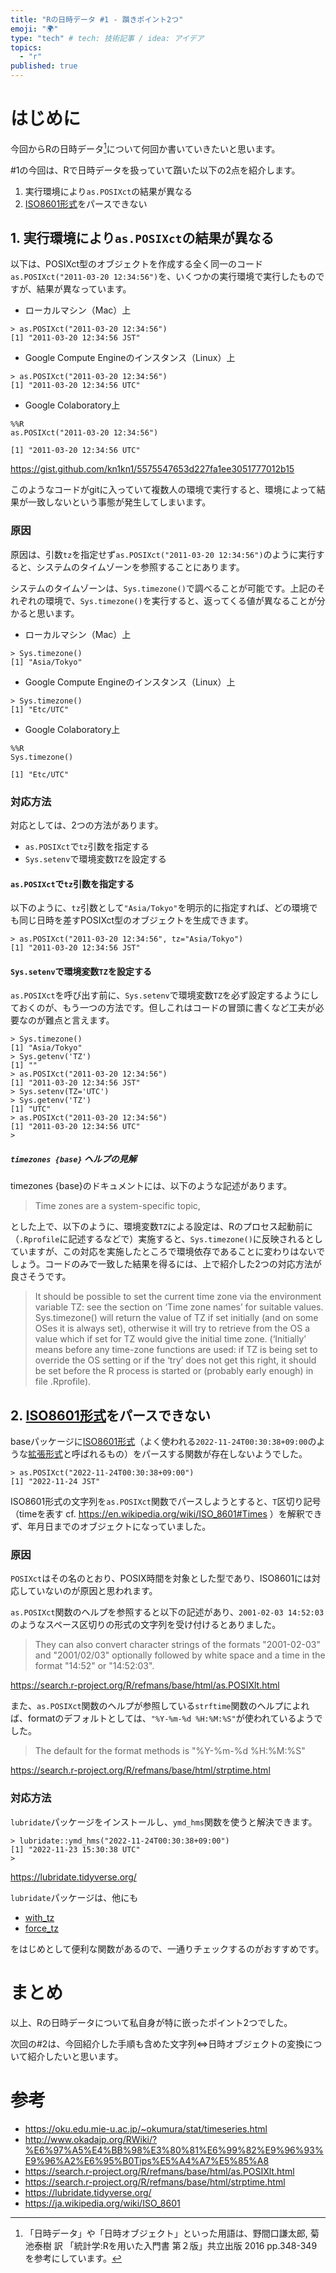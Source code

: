 ```yaml
---
title: "Rの日時データ #1 - 躓きポイント2つ"
emoji: "🌍"
type: "tech" # tech: 技術記事 / idea: アイデア
topics:
  - "r"
published: true
---
```


# はじめに

今回からRの日時データ[^1]について何回か書いていきたいと思います。

[^1]: 「日時データ」や「日時オブジェクト」といった用語は、野間口謙太郎, 菊池泰樹 訳 「統計学:Rを用いた入門書 第２版」共立出版 2016 pp.348-349 を参考にしています。

#1の今回は、Rで日時データを扱っていて躓いた以下の2点を紹介します。

1. 実行環境により`as.POSIXct`の結果が異なる
1. [ISO8601形式](https://ja.wikipedia.org/wiki/ISO_8601)をパースできない

## 1. 実行環境により`as.POSIXct`の結果が異なる

以下は、POSIXct型のオブジェクトを作成する全く同一のコード`as.POSIXct("2011-03-20 12:34:56")`を、いくつかの実行環境で実行したものですが、結果が異なっています。

- ローカルマシン（Mac）上

```
> as.POSIXct("2011-03-20 12:34:56")
[1] "2011-03-20 12:34:56 JST"
```

- Google Compute Engineのインスタンス（Linux）上
```
> as.POSIXct("2011-03-20 12:34:56")
[1] "2011-03-20 12:34:56 UTC"
```

- Google Colaboratory上
```
%%R
as.POSIXct("2011-03-20 12:34:56")

[1] "2011-03-20 12:34:56 UTC"
```
https://gist.github.com/kn1kn1/5575547653d227fa1ee3051777012b15

このようなコードがgitに入っていて複数人の環境で実行すると、環境によって結果が一致しないという事態が発生してしまいます。

### 原因

原因は、引数`tz`を指定せず`as.POSIXct("2011-03-20 12:34:56")`のように実行すると、システムのタイムゾーンを参照することにあります。

システムのタイムゾーンは、`Sys.timezone()`で調べることが可能です。上記のそれぞれの環境で、`Sys.timezone()`を実行すると、返ってくる値が異なることが分かると思います。

- ローカルマシン（Mac）上

```
> Sys.timezone()
[1] "Asia/Tokyo"
```

- Google Compute Engineのインスタンス（Linux）上
```
> Sys.timezone()
[1] "Etc/UTC"
```

- Google Colaboratory上
```
%%R
Sys.timezone()

[1] "Etc/UTC"
```

### 対応方法

対応としては、2つの方法があります。

- `as.POSIXct`で`tz`引数を指定する
- `Sys.setenv`で環境変数`TZ`を設定する

#### `as.POSIXct`で`tz`引数を指定する

以下のように、`tz`引数として`"Asia/Tokyo"`を明示的に指定すれば、どの環境でも同じ日時を差すPOSIXct型のオブジェクトを生成できます。

```
> as.POSIXct("2011-03-20 12:34:56", tz="Asia/Tokyo")
[1] "2011-03-20 12:34:56 JST"
```

#### `Sys.setenv`で環境変数`TZ`を設定する

`as.POSIXct`を呼び出す前に、`Sys.setenv`で環境変数`TZ`を必ず設定するようにしておくのが、もう一つの方法です。但しこれはコードの冒頭に書くなど工夫が必要なのが難点と言えます。

```
> Sys.timezone()
[1] "Asia/Tokyo"
> Sys.getenv('TZ')
[1] ""
> as.POSIXct("2011-03-20 12:34:56")
[1] "2011-03-20 12:34:56 JST"
> Sys.setenv(TZ='UTC')
> Sys.getenv('TZ')
[1] "UTC"
> as.POSIXct("2011-03-20 12:34:56")
[1] "2011-03-20 12:34:56 UTC"
> 
```

##### `timezones {base}` ヘルプの見解

timezones {base}のドキュメントには、以下のような記述があります。

> Time zones are a system-specific topic, 

とした上で、以下のように、環境変数`TZ`による設定は、Rのプロセス起動前に（`.Rprofile`に記述するなどで）実施すると、`Sys.timezone()`に反映されるとしていますが、この対応を実施したところで環境依存であることに変わりはないでしょう。コードのみで一致した結果を得るには、上で紹介した2つの対応方法が良さそうです。

> It should be possible to set the current time zone via the environment variable TZ: see the section on ‘Time zone names’ for suitable values. Sys.timezone() will return the value of TZ if set initially (and on some OSes it is always set), otherwise it will try to retrieve from the OS a value which if set for TZ would give the initial time zone. (‘Initially’ means before any time-zone functions are used: if TZ is being set to override the OS setting or if the ‘try’ does not get this right, it should be set before the R process is started or (probably early enough) in file .Rprofile).


## 2. [ISO8601形式](https://ja.wikipedia.org/wiki/ISO_8601)をパースできない

baseパッケージに[ISO8601形式](https://ja.wikipedia.org/wiki/ISO_8601)（よく使われる`2022-11-24T00:30:38+09:00`のような[拡張形式](https://ja.wikipedia.org/wiki/ISO_8601#%E5%9F%BA%E6%9C%AC%E5%BD%A2%E5%BC%8F%E3%81%A8%E6%8B%A1%E5%BC%B5%E5%BD%A2%E5%BC%8F)と呼ばれるもの）をパースする関数が存在しないようでした。

```
> as.POSIXct("2022-11-24T00:30:38+09:00")
[1] "2022-11-24 JST"
```

ISO8601形式の文字列を`as.POSIXct`関数でパースしようとすると、`T`区切り記号（timeを表す cf. https://en.wikipedia.org/wiki/ISO_8601#Times ）を解釈できず、年月日までのオブジェクトになっていました。

### 原因

`POSIXct`はその名のとおり、POSIX時間を対象とした型であり、ISO8601には対応していないのが原因と思われます。

`as.POSIXct`関数のヘルプを参照すると以下の記述があり、`2001-02-03 14:52:03`のようなスペース区切りの形式の文字列を受け付けるとありました。

> They can also convert character strings of the formats "2001-02-03" and "2001/02/03" optionally followed by white space and a time in the format "14:52" or "14:52:03".

https://search.r-project.org/R/refmans/base/html/as.POSIXlt.html

また、`as.POSIXct`関数のヘルプが参照している`strftime`関数のヘルプによれば、formatのデフォルトとしては、`"%Y-%m-%d %H:%M:%S"`が使われているようでした。

> The default for the format methods is "%Y-%m-%d %H:%M:%S"

https://search.r-project.org/R/refmans/base/html/strptime.html


### 対応方法

`lubridate`パッケージをインストールし、`ymd_hms`関数を使うと解決できます。

```
> lubridate::ymd_hms("2022-11-24T00:30:38+09:00")
[1] "2022-11-23 15:30:38 UTC"
> 
```

https://lubridate.tidyverse.org/

`lubridate`パッケージは、他にも

- [with_tz](https://lubridate.tidyverse.org/reference/with_tz.html)
- [force_tz](https://lubridate.tidyverse.org/reference/force_tz.html)

をはじめとして便利な関数があるので、一通りチェックするのがおすすめです。


# まとめ

以上、Rの日時データについて私自身が特に嵌ったポイント2つでした。

次回の#2は、今回紹介した手順も含めた文字列⇔日時オブジェクトの変換について紹介したいと思います。

# 参考

- https://oku.edu.mie-u.ac.jp/~okumura/stat/timeseries.html
- http://www.okadajp.org/RWiki/?%E6%97%A5%E4%BB%98%E3%80%81%E6%99%82%E9%96%93%E9%96%A2%E6%95%B0Tips%E5%A4%A7%E5%85%A8
- https://search.r-project.org/R/refmans/base/html/as.POSIXlt.html
- https://search.r-project.org/R/refmans/base/html/strptime.html
- https://lubridate.tidyverse.org/
- https://ja.wikipedia.org/wiki/ISO_8601
